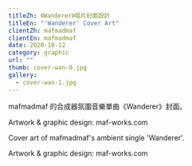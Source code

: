 ```yaml
---
titleZh: 《Wanderer》唱片封面設計
titleEn: "'Wanderer' Cover Art"
clientZh: mafmadmaf
clientEn: mafmadmaf
date: 2020-10-12
category: graphic
url: ""
thumb: cover-wan-0.jpg
gallery:
  - cover-wan-1.jpg
---
```


mafmadmaf 的合成器氛圍音樂單曲《Wanderer》封面。

Artwork & graphic design: maf-works.com

<!-- lang -->

Cover art of mafmadmaf's ambient single 'Wanderer'.

Artwork & graphic design: maf-works.com
